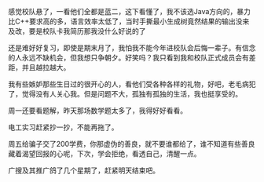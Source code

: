 感觉校队悬了，一看他们全都是蓝二，这下看懂了，我不该选Java方向的，暴力比C++要求高的多，语言效率太低了，当时手撕最小生成树竟然结果的输出没来及改，要是校队卡我简历那我没什么好说的了

还是难好好复习，即使是期末月了，我怕我不能今年进校队会后悔一辈子。有信念的人永远不缺机会，但我想只争朝夕。好笑吗？我只看到我和校队正式成员会有差距，并且越拉越大。

我有些嫉妒那些生日过的很开心的人，看他们受各种各样的礼物，好吧，老毛病犯了，觉得没有人关心我。但是问题不大，孤独有孤独的生活，我也挺享受的。

周一还要看题解，昨天那场数学题太多了，我得好好看看。

电工实习赶紧抄一抄，不能再拖了。

周五给骗子交了200学费，你那虚伪的善良，就不要谁都给了，谁不知道有些善良藏着渴望回报的心呢，下次，学会拒绝，看透自己，清醒一点。

广搜及其推广鸽了几个星期了，赶紧明天结束吧。